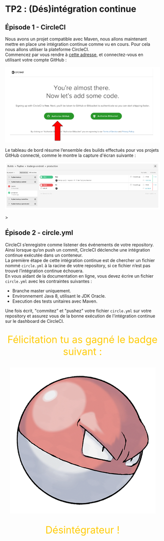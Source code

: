 # TP2 : (Dés)intégration continue

## Épisode 1 - CircleCI

Nous avons un projet compatible avec Maven, nous allons maintenant mettre en place une intégration continue comme vu en cours. Pour cela nous allons utiliser la plateforme CircleCI.  
Commencez par vous rendre à [cette adresse](https://circleci.com), et connectez-vous en utilisant votre compte GitHub :

<p align="center">
    <img
        alt="Capture d'écran de la page de connexion de CircleCI"
        src="images/circleci_signin.png"
        title="Connexion CircleCI"
    />
</p>

Le tableau de bord résume l’ensemble des builds effectués pour vos projets GitHub connecté, comme le montre la capture d'écran suivante :

<p align="center">
    <img
        alt="Capture d'écran du tableau de bord de CircleCI"
        src="images/circleci_dashboard.png"
        title="Dashboard CircleCI"
    />
</p>>

## Épisode 2 - circle.yml

CircleCI s’enregistre comme listener des événements de votre repository. Ainsi lorsque qu’on push un commit, CircleCI déclenche une intégration continue exécutée dans un conteneur.  
La première étape de cette intégration continue est de chercher un fichier nommé `circle.yml` à  la racine de votre repository, si ce fichier n’est pas trouvé l’intégration continue échouera.  
En vous aidant de la documentation en ligne, vous devez écrire un fichier `circle.yml` avec les contraintes suivantes :

- Branche master uniquement.
- Environnement Java 8, utilisant le JDK Oracle.
- Execution des tests unitaires avec Maven.

Une fois écrit, "commitez” et "pushez" votre fichier `circle.yml` sur votre repository et assurez vous de la bonne exécution de l'intégration continue sur le dashboard de CircleCI.

<p align="center" style="color: #ffcb05; font-size: 2rem;">
Félicitation tu as gagné le badge suivant :
</p>
<p align="center">
    <img
        alt="Dessin d'un voltorbe"
        src="images/voltorbe.png"
        title="Désintégrateur"
    />
</p>
<p align="center" style="color: #ffcb05; font-size: 2rem;">
Désintégrateur !
</p>

